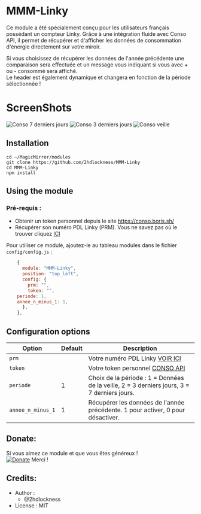 # MMM-Linky

Ce module a été spécialement conçu pour les utilisateurs français possédant un compteur Linky. 
Grâce à une intégration fluide avec Conso API, il permet de récupérer et d'afficher les données de consommation d'énergie directement sur votre miroir.

Si vous choisissez de récupérer les données de l'année précédente une comparaison sera effectuée et un message vous indiquant si vous avec + ou - consommé sera affiché.
<br>Le header est également dynamique et changera en fonction de la période sélectionnée !

# ScreenShots

![Conso 7 derniers jours](https://github.com/user-attachments/assets/055eef27-43bb-478c-a2cb-16a451bac5b4)
![Conso 3 derniers jours](https://github.com/user-attachments/assets/6dacfd38-d78e-4cb3-be22-be8aec980729)
![Conso veille](https://github.com/user-attachments/assets/6e965953-0c5d-466e-accd-40d09ae3ab71)

## Installation
```
cd ~/MagicMirror/modules
git clone https://github.com/2hdlockness/MMM-Linky
cd MMM-Linky
npm install
```
## Using the module

### Pré-requis :
- Obtenir un token personnel depuis le site https://conso.boris.sh/
- Récupérer son numéro PDL Linky (PRM). Vous ne savez pas où le trouver cliquez [ICI](https://www.enedis.fr/faq/compteur-linky/ou-trouver-le-numero-point-de-livraison-pdl-du-compteur-linky)

Pour utiliser ce module, ajoutez-le au tableau modules dans le fichier `config/config.js` :


```js
    {
      module: "MMM-Linky",
      position: "top_left",
      config: {
        prm: "",
        token: "",
	periode: 1,
	annee_n_minus_1: 1,
      },
    },
```

## Configuration options

Option|Default|Description
------|------|-----------
`prm`||Votre numéro PDL Linky [VOIR ICI](https://www.enedis.fr/faq/compteur-linky/ou-trouver-le-numero-point-de-livraison-pdl-du-compteur-linky)
`token`||Votre token personnel  [CONSO API](https://conso.boris.sh/)
`periode`|1|Choix de la période : 1 = Données de la veille, 2 = 3 derniers jours, 3 = 7 derniers jours.
`annee_n_minus_1`|1|Récupérer les données de l'année précédente. 1 pour activer, 0 pour désactiver.

## Donate:
Si vous aimez ce module et que vous êtes généreux !<br>
[![Donate](https://img.shields.io/badge/Donate-PayPal-green.svg)](https://www.paypal.com/donate?hosted_button_id=DQW6PLJLDDB8L)
Merci !

## Credits:
- Author :
  - @2hdlockness
- License : MIT
